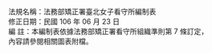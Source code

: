 法規名稱：法務部矯正署臺北女子看守所編制表  
修正日期：民國 106 年 06 月 23 日  
編 註：本編制表依據法務部矯正署看守所組織準則第 7 條訂定，  
內容請參閱相關圖表附檔。  


